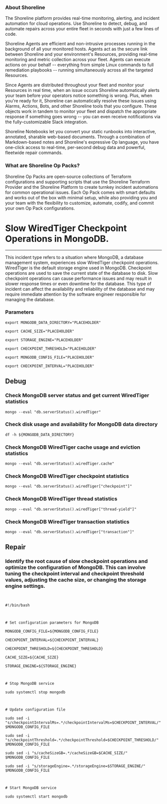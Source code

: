 
### About Shoreline
The Shoreline platform provides real-time monitoring, alerting, and incident automation for cloud operations. Use Shoreline to detect, debug, and automate repairs across your entire fleet in seconds with just a few lines of code.

Shoreline Agents are efficient and non-intrusive processes running in the background of all your monitored hosts. Agents act as the secure link between Shoreline and your environment's Resources, providing real-time monitoring and metric collection across your fleet. Agents can execute actions on your behalf -- everything from simple Linux commands to full remediation playbooks -- running simultaneously across all the targeted Resources.

Since Agents are distributed throughout your fleet and monitor your Resources in real time, when an issue occurs Shoreline automatically alerts your team before your operators notice something is wrong. Plus, when you're ready for it, Shoreline can automatically resolve these issues using Alarms, Actions, Bots, and other Shoreline tools that you configure. These objects work in tandem to monitor your fleet and dispatch the appropriate response if something goes wrong -- you can even receive notifications via the fully-customizable Slack integration.

Shoreline Notebooks let you convert your static runbooks into interactive, annotated, sharable web-based documents. Through a combination of Markdown-based notes and Shoreline's expressive Op language, you have one-click access to real-time, per-second debug data and powerful, fleetwide repair commands.

### What are Shoreline Op Packs?
Shoreline Op Packs are open-source collections of Terraform configurations and supporting scripts that use the Shoreline Terraform Provider and the Shoreline Platform to create turnkey incident automations for common operational issues. Each Op Pack comes with smart defaults and works out of the box with minimal setup, while also providing you and your team with the flexibility to customize, automate, codify, and commit your own Op Pack configurations.

# Slow WiredTiger Checkpoint Operations in MongoDB.
---
This incident type refers to a situation where MongoDB, a database management system, experiences slow WiredTiger checkpoint operations. WiredTiger is the default storage engine used in MongoDB. Checkpoint operations are used to save the current state of the database to disk. Slow checkpoint operations can cause performance issues and may result in slower response times or even downtime for the database. This type of incident can affect the availability and reliability of the database and may require immediate attention by the software engineer responsible for managing the database.

### Parameters
```shell
export MONGODB_DATA_DIRECTORY="PLACEHOLDER"

export CACHE_SIZE="PLACEHOLDER"

export STORAGE_ENGINE="PLACEHOLDER"

export CHECKPOINT_THRESHOLD="PLACEHOLDER"

export MONGODB_CONFIG_FILE="PLACEHOLDER"

export CHECKPOINT_INTERVAL="PLACEHOLDER"
```

## Debug

### Check MongoDB server status and get current WiredTiger statistics
```shell
mongo --eval "db.serverStatus().wiredTiger"
```

### Check disk usage and availability for MongoDB data directory
```shell
df -h ${MONGODB_DATA_DIRECTORY}
```

### Check MongoDB WiredTiger cache usage and eviction statistics
```shell
mongo --eval "db.serverStatus().wiredTiger.cache"
```

### Check MongoDB WiredTiger checkpoint statistics
```shell
mongo --eval "db.serverStatus().wiredTiger["checkpoint"]"
```

### Check MongoDB WiredTiger thread statistics
```shell
mongo --eval "db.serverStatus().wiredTiger["thread-yield"]"
```

### Check MongoDB WiredTiger transaction statistics
```shell
mongo --eval "db.serverStatus().wiredTiger["transaction"]"
```

## Repair

### Identify the root cause of slow checkpoint operations and optimize the configuration of MongoDB. This can involve tuning the checkpoint interval and checkpoint threshold values, adjusting the cache size, or changing the storage engine settings.
```shell


#!/bin/bash



# Set configuration parameters for MongoDB

MONGODB_CONFIG_FILE=${MONGODB_CONFIG_FILE}

CHECKPOINT_INTERVAL=${CHECKPOINT_INTERVAL}

CHECKPOINT_THRESHOLD=${CHECKPOINT_THRESHOLD}

CACHE_SIZE=${CACHE_SIZE}

STORAGE_ENGINE=${STORAGE_ENGINE}



# Stop MongoDB service

sudo systemctl stop mongodb



# Update configuration file

sudo sed -i "s/checkpointIntervalMs=.*/checkpointIntervalMs=$CHECKPOINT_INTERVAL/" $MONGODB_CONFIG_FILE

sudo sed -i "s/checkpointThreshold=.*/checkpointThreshold=$CHECKPOINT_THRESHOLD/" $MONGODB_CONFIG_FILE

sudo sed -i "s/cacheSizeGB=.*/cacheSizeGB=$CACHE_SIZE/" $MONGODB_CONFIG_FILE

sudo sed -i "s/storageEngine=.*/storageEngine=$STORAGE_ENGINE/" $MONGODB_CONFIG_FILE



# Start MongoDB service

sudo systemctl start mongodb


```